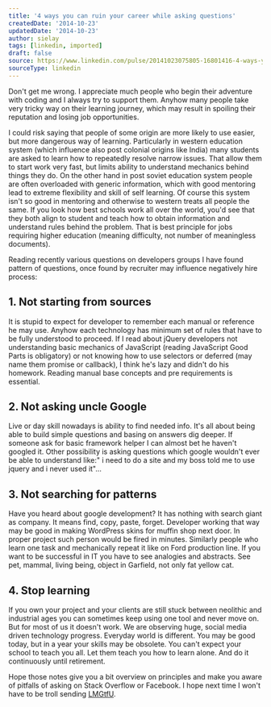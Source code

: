 ```yaml
---
title: '4 ways you can ruin your career while asking questions'
createdDate: '2014-10-23'
updatedDate: '2014-10-23'
author: sielay
tags: [linkedin, imported]
draft: false
source: https://www.linkedin.com/pulse/20141023075805-16801416-4-ways-you-can-ruin-your-career-while-asking-questions/
sourceType: linkedin
---
```


Don't get me wrong. I appreciate much people who begin their adventure with coding and I always try to support them. Anyhow many people take very tricky way on their learning journey, which may result in spoiling their reputation and losing job opportunities.

I could risk saying that people of some origin are more likely to use easier, but more dangerous way of learning. Particularly in western education system (which influence also post colonial origins like India) many students are asked to learn how to repeatedly resolve narrow issues. That allow them to start work very fast, but limits ability to understand mechanics behind things they do. On the other hand in post soviet education system people are often overloaded with generic information, which with good mentoring lead to extreme flexibility and skill of self learning. Of course this system isn't so good in mentoring and otherwise to western treats all people the same. If you look how best schools work all over the world, you'd see that they both align to student and teach how to obtain information and understand rules behind the problem. That is best principle for jobs requiring higher education (meaning difficulty, not number of meaningless documents).

Reading recently various questions on developers groups I have found pattern of questions, once found by recruiter may influence negatively hire process:

## 1. Not starting from sources

It is stupid to expect for developer to remember each manual or reference he may use. Anyhow each technology has minimum set of rules that have to be fully understood to proceed. If I read about jQuery developers not understanding basic mechanics of JavaScript (reading JavaScript Good Parts is obligatory) or not knowing how to use selectors or deferred (may name them promise or callback), I think he's lazy and didn't do his homework. Reading manual base concepts and pre requirements is essential.

## 2. Not asking uncle Google

Live or day skill nowadays is ability to find needed info. It's all about being able to build simple questions and basing on answers dig deeper. If someone ask for basic framework helper I can almost bet he haven't googled it. Other possibility is asking questions which google wouldn't ever be able to understand like:" i need to do a site and my boss told me to use jquery and i never used it"...

## 3. Not searching for patterns

Have you heard about google development? It has nothing with search giant as company. It means find, copy, paste, forget. Developer working that way may be good in making WordPress skins for muffin shop next door. In proper project such person would be fired in minutes. Similarly people who learn one task and mechanically repeat it like on Ford production line. If you want to be successful in IT you have to see analogies and abstracts. See pet, mammal, living being, object in Garfield, not only fat yellow cat.

## 4. Stop learning

If you own your project and your clients are still stuck between neolithic and industrial ages you can sometimes keep using one tool and never move on. But for most of us it doesn't work. We are observing huge, social media driven technology progress. Everyday world is different. You may be good today, but in a year your skills may be obsolete. You can't expect your school to teach you all. Let them teach you how to learn alone. And do it continuously until retirement.

Hope those notes give you a bit overview on principles and make you aware of pitfalls of asking on Stack Overflow or Facebook. I hope next time I won't have to be troll sending [LMGtfU](http://lmgtfy.com/).
